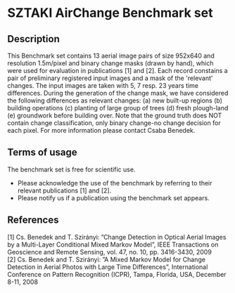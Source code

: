 # SZTAKI AirChange Benchmark set
## Description
This Benchmark set contains 13 aerial image pairs of size 952x640 and resolution 1.5m/pixel and binary change masks (drawn by hand), which were used for evaluation in publications [1] and [2].
Each record constains a pair of preliminary registered input images and a mask of the 'relevant' changes. The input images are taken with 5, 7 resp. 23 years time differences. During the generation of the change mask, we have considered the following differences as relevant changes: (a) new built-up regions (b) building operations (c) planting of large group of trees (d) fresh plough-land (e) groundwork before building over. Note that the ground truth does NOT contain change classification, only binary change-no change decision for each pixel. For more information please contact Csaba Benedek.

## Terms of usage
The benchmark set is free for scientific use.
- Please acknowledge the use of the benchmark by referring to their relevant publications [1] and [2].
- Please notify us if a publication using the benchmark set appears.

## References
[1] Cs. Benedek and T. Szirányi: ”Change Detection in Optical Aerial Images by a Multi-Layer Conditional Mixed Markov Model”, IEEE Transactions on Geoscience and Remote Sensing, vol. 47, no. 10, pp. 3416-3430, 2009  
[2] Cs. Benedek and T. Szirányi: ”A Mixed Markov Model for Change Detection in Aerial Photos with Large Time Differences”, International Conference on Pattern Recognition (ICPR), Tampa, Florida, USA, December 8-11, 2008